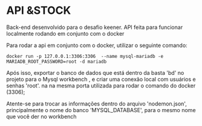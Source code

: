 # API &STOCK
Back-end desenvolvido para o desafio keener. API feita para funcionar localmente rodando em conjunto com o docker

Para rodar a api em conjunto com o docker, utilizar o seguinte comando:

```
docker run -p 127.0.0.1:3306:3306  --name mysql-mariadb -e MARIADB_ROOT_PASSWORD=root -d mariadb
```
Após isso, exportar o banco de dados que está dentro da basta 'bd' no projeto para o Mysql workbench , e criar uma conexão local com usuários e senhas 'root'. na na mesma porta
utilizada para rodar o comando do docker (3306);

Atente-se para trocar as informações dentro do arquivo 'nodemon.json', principalmente o nome do banco 'MYSQL_DATABASE', para o mesmo nome que você der no workbench
